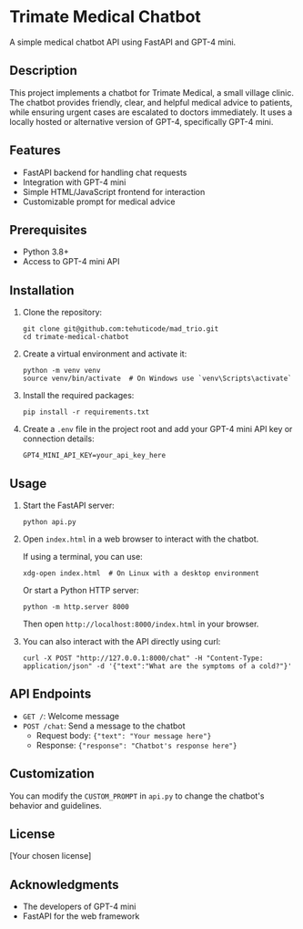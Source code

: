 # Trimate Medical Chatbot

A simple medical chatbot API using FastAPI and GPT-4 mini.

## Description

This project implements a chatbot for Trimate Medical, a small village clinic. The chatbot provides friendly, clear, and helpful medical advice to patients, while ensuring urgent cases are escalated to doctors immediately. It uses a locally hosted or alternative version of GPT-4, specifically GPT-4 mini.

## Features

- FastAPI backend for handling chat requests
- Integration with GPT-4 mini
- Simple HTML/JavaScript frontend for interaction
- Customizable prompt for medical advice

## Prerequisites

- Python 3.8+
- Access to GPT-4 mini API


## Installation

1. Clone the repository:
   ```
   git clone git@github.com:tehuticode/mad_trio.git
   cd trimate-medical-chatbot
   ```

2. Create a virtual environment and activate it:
   ```
   python -m venv venv
   source venv/bin/activate  # On Windows use `venv\Scripts\activate`
   ```

3. Install the required packages:
   ```
   pip install -r requirements.txt
   ```

4. Create a `.env` file in the project root and add your GPT-4 mini API key or connection details:
   ```
   GPT4_MINI_API_KEY=your_api_key_here
   ```

## Usage

1. Start the FastAPI server:
   ```
   python api.py
   ```

2. Open `index.html` in a web browser to interact with the chatbot.

   If using a terminal, you can use:
   ```
   xdg-open index.html  # On Linux with a desktop environment
   ```
   Or start a Python HTTP server:
   ```
   python -m http.server 8000
   ```
   Then open `http://localhost:8000/index.html` in your browser.

3. You can also interact with the API directly using curl:
   ```
   curl -X POST "http://127.0.0.1:8000/chat" -H "Content-Type: application/json" -d '{"text":"What are the symptoms of a cold?"}'
   ```

## API Endpoints

- `GET /`: Welcome message
- `POST /chat`: Send a message to the chatbot
  - Request body: `{"text": "Your message here"}`
  - Response: `{"response": "Chatbot's response here"}`

## Customization

You can modify the `CUSTOM_PROMPT` in `api.py` to change the chatbot's behavior and guidelines.

## License

[Your chosen license]

## Acknowledgments

- The developers of GPT-4 mini
- FastAPI for the web framework

